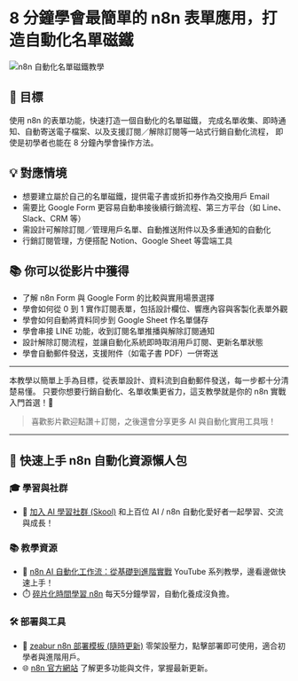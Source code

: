 # 8 分鐘學會最簡單的 n8n 表單應用，打造自動化名單磁鐵

![n8n 自動化名單磁鐵教學](https://github.com/qwedsazxc78/ai-automation-n8n/blob/main/n8n/26-n8n-form-lead-magnet/cover.png?raw=true)

## 🎯 目標

使用 n8n 的表單功能，快速打造一個自動化的名單磁鐵，
完成名單收集、即時通知、自動寄送電子檔案、以及支援訂閱／解除訂閱等一站式行銷自動化流程，
即使是初學者也能在 8 分鐘內學會操作方法。

## 💡 對應情境

* 想要建立屬於自己的名單磁鐵，提供電子書或折扣券作為交換用戶 Email
* 需要比 Google Form 更容易自動串接後續行銷流程、第三方平台（如 Line、Slack、CRM 等）
* 需設計可解除訂閱／管理用戶名單、自動推送附件以及多重通知的自動化
* 行銷訂閱管理，方便搭配 Notion、Google Sheet 等雲端工具

## 📚 你可以從影片中獲得

* 了解 n8n Form 與 Google Form 的比較與實用場景選擇
* 學會如何從 0 到 1 實作訂閱表單，包括設計欄位、響應內容與客製化表單外觀
* 學會如何自動將資料同步到 Google Sheet 作名單儲存
* 學會串接 LINE 功能，收到訂閱名單推播與解除訂閱通知
* 設計解除訂閱流程，並讓自動化系統即時取消用戶訂閱、更新名單狀態
* 學會自動郵件發送，支援附件（如電子書 PDF）一併寄送

---

本教學以簡單上手為目標，從表單設計、資料流到自動郵件發送，每一步都十分清楚易懂。
只要你想要行銷自動化、名單收集更省力，這支教學就是你的 n8n 實戰入門首選！🚀

> 喜歡影片歡迎點讚＋訂閱，之後還會分享更多 AI 與自動化實用工具哦！

---

## 🚀 快速上手 n8n 自動化資源懶人包

### 🎓 學習與社群

* 🔗 [加入 AI 學習社群 (Skool)](https://www.skool.com/ai-brain-alex/about?ref=5dde9b20e8e7432aa9a01df6e89685f4)
  和上百位 AI / n8n 自動化愛好者一起學習、交流與成長！

### 📚 教學資源

* 🎥 [n8n AI 自動化工作流：從基礎到進階實戰](https://youtube.com/playlist?list=PLUf88uk7T54I83MBdbuXgUuA8rVklF4FA&si=wHsQw8YJu-erSdLd)
  YouTube 系列教學，邊看邊做快速上手！
* ⏱️ [碎片化時間學習 n8n](https://youtube.com/playlist?list=PLUf88uk7T54Iv6LV2NFgdTghaX2cPhtgH&si=G3gj2qn179ZFUqAZ)
  每天5分鐘學習，自動化養成沒負擔。

### 🛠️ 部署與工具

* 🧩 [zeabur n8n 部署模板 (隨時更新)](https://zeabur.com/zh-TW/templates/0TUVZ7?referralCode=qwedsazxc78)
  零架設壓力，點擊部署即可使用，適合初學者與進階用戶。
* 🌐 [n8n 官方網站](https://n8n.io/)
  了解更多功能與文件，掌握最新更新。
